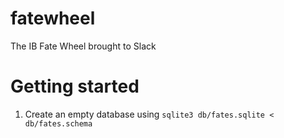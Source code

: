 # fatewheel
The IB Fate Wheel brought to Slack

# Getting started

1. Create an empty database using `sqlite3 db/fates.sqlite < db/fates.schema`
